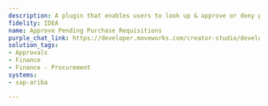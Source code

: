 ```yaml
---
description: A plugin that enables users to look up & approve or deny purchase requisitions.
fidelity: IDEA
name: Approve Pending Purchase Requisitions
purple_chat_link: https://developer.moveworks.com/creator-studio/developer-tools/purple-chat-builder/?workspace=%7B%22title%22%3A%22My+Workspace%22%2C%22botSettings%22%3A%7B%22name%22%3A%22%22%2C%22imageUrl%22%3A%22%22%7D%2C%22mocks%22%3A%5B%7B%22id%22%3A2799%2C%22title%22%3A%22New+Mock%22%2C%22transcript%22%3A%7B%22messages%22%3A%5B%7B%22from%22%3A%22USER%22%2C%22text%22%3A%22I+need+to+review+pending+purchase+requisitions.%22%7D%2C%7B%22from%22%3A%22ANNOTATION%22%2C%22text%22%3A%22Fetches+pending+purchase+requisitions+from+SAP+Ariba%22%7D%2C%7B%22from%22%3A%22BOT%22%2C%22text%22%3A%22Here+are+the+pending+purchase+requisitions%3A%22%2C%22cards%22%3A%5B%7B%22title%22%3A%22Requisition+1%3A+New+laptops+for+IT+department%22%2C%22text%22%3A%22%3Cb%3EAmount%3A%3C%2Fb%3E+%2412%2C000%3Cbr%3E%3Cb%3ERequester%3A%3C%2Fb%3E+Jane+Smith%3Cbr%3E%3Cb%3EPriority%3A%3C%2Fb%3E+High%22%7D%2C%7B%22title%22%3A%22Requisition+2%3A+Office+supplies+for+Q3%22%2C%22text%22%3A%22%3Cb%3EAmount%3A%3C%2Fb%3E+%243%2C000%3Cbr%3E%3Cb%3ERequester%3A%3C%2Fb%3E+John+Doe%3Cbr%3E%3Cb%3EPriority%3A%3C%2Fb%3E+Medium%22%7D%5D%7D%2C%7B%22from%22%3A%22USER%22%2C%22text%22%3A%22Approve+the+first+one+and+deny+the+second.%22%7D%2C%7B%22from%22%3A%22BOT%22%2C%22text%22%3A%22%3Cp%3EConfirm+actions%3A%3Cbr%3E%3C%2Fp%3E%22%2C%22cards%22%3A%5B%7B%22title%22%3A%22Approval+%26+Denial%22%2C%22text%22%3A%22%3Cp%3E%3Cb%3EApprove%3A%3C%2Fb%3E+Requisition+1+-+New+laptops+for+IT+department.%3Cbr%3E%3Cb%3EDeny%3A%3C%2Fb%3E+Requisition+2+-+Office+supplies+for+Q3.%3Cbr%3E%3C%2Fp%3E%22%2C%22buttons%22%3A%5B%7B%22style%22%3A%22PRIMARY%22%2C%22text%22%3A%22Confirm+Actions%22%7D%2C%7B%22text%22%3A%22Cancel%22%7D%5D%7D%5D%7D%5D%2C%22settings%22%3A%7B%22colorStyle%22%3A%22LIGHT%22%2C%22startTime%22%3A%2211%3A43%2BAM%22%2C%22defaultPerson%22%3A%22GWEN%22%2C%22editable%22%3Atrue%2C%22botName%22%3A%22%22%2C%22botImageUrl%22%3A%22%22%7D%7D%7D%5D%7D
solution_tags:
- Approvals
- Finance
- Finance - Procurement
systems:
- sap-ariba

---
```

